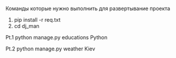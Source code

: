 Команды которые нужно выполнить для развертывание проекта

1. pip install -r req.txt
2. cd dj_man

Pt.1
python manage.py educations Python


Pt.2
python manage.py weather Kiev
